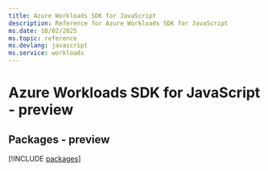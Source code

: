 ```yaml
---
title: Azure Workloads SDK for JavaScript
description: Reference for Azure Workloads SDK for JavaScript
ms.date: 10/02/2025
ms.topic: reference
ms.devlang: javascript
ms.service: workloads
---
```

# Azure Workloads SDK for JavaScript - preview
## Packages - preview
[!INCLUDE [packages](workloads-index.md)]